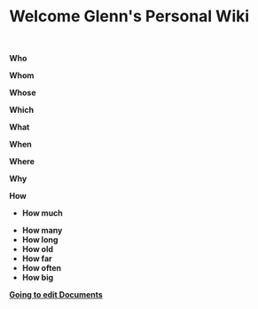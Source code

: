 # Welcome Glenn's Personal Wiki

<br>

**Who**

**Whom**

**Whose**

**Which**

**What**

**When**

**Where**

**Why**

**How**
  * **How much**
  + **How many**
  + **How long**
  + **How old**
  + **How far**
  + **How often**
  + **How big**

**[Going to edit Documents](https://github.com/Glenn-Li/Glenn-Li.github.io/tree/master/wiki/library/ "Go to edit Documents")**


<!-- ![Welcome Glenn's Personal Wiki](assets/logo.png "Welcome Glenn's Personal Wiki！") -->
